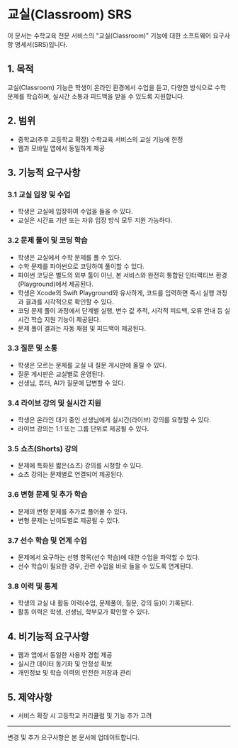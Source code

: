 # 교실(Classroom) SRS

이 문서는 수학교육 전문 서비스의 "교실(Classroom)" 기능에 대한 소프트웨어 요구사항 명세서(SRS)입니다.

## 1. 목적
교실(Classroom) 기능은 학생이 온라인 환경에서 수업을 듣고, 다양한 방식으로 수학 문제를 학습하며, 실시간 소통과 피드백을 받을 수 있도록 지원합니다.

## 2. 범위
- 중학교(추후 고등학교 확장) 수학교육 서비스의 교실 기능에 한정
- 웹과 모바일 앱에서 동일하게 제공

## 3. 기능적 요구사항
### 3.1 교실 입장 및 수업
- 학생은 교실에 입장하여 수업을 들을 수 있다.
- 교실은 시간표 기반 또는 자유 입장 방식 모두 지원 가능하다.

### 3.2 문제 풀이 및 코딩 학습
- 학생은 교실에서 수학 문제를 풀 수 있다.
- 수학 문제를 파이썬으로 코딩하여 풀이할 수 있다.
- 파이썬 코딩은 별도의 외부 툴이 아닌, 본 서비스와 완전히 통합된 인터랙티브 환경(Playground)에서 제공된다.
- 학생은 Xcode의 Swift Playground와 유사하게, 코드를 입력하면 즉시 실행 과정과 결과를 시각적으로 확인할 수 있다.
- 코딩 문제 풀이 과정에서 단계별 실행, 변수 값 추적, 시각적 피드백, 오류 안내 등 실시간 학습 지원 기능이 제공된다.
- 문제 풀이 결과는 자동 채점 및 피드백이 제공된다.

### 3.3 질문 및 소통
- 학생은 모르는 문제를 교실 내 질문 게시판에 올릴 수 있다.
- 질문 게시판은 교실별로 운영된다.
- 선생님, 튜터, AI가 질문에 답변할 수 있다.

### 3.4 라이브 강의 및 실시간 지원
- 학생은 온라인 대기 중인 선생님에게 실시간(라이브) 강의를 요청할 수 있다.
- 라이브 강의는 1:1 또는 그룹 단위로 제공될 수 있다.

### 3.5 쇼츠(Shorts) 강의
- 문제에 특화된 짧은(쇼츠) 강의를 시청할 수 있다.
- 쇼츠 강의는 문제별로 연결되어 제공된다.

### 3.6 변형 문제 및 추가 학습
- 문제의 변형 문제를 추가로 풀어볼 수 있다.
- 변형 문제는 난이도별로 제공될 수 있다.

### 3.7 선수 학습 및 연계 수업
- 문제에서 요구하는 선행 항목(선수 학습)에 대한 수업을 파악할 수 있다.
- 선수 학습이 필요한 경우, 관련 수업을 바로 들을 수 있도록 연계된다.

### 3.8 이력 및 통계
- 학생의 교실 내 활동 이력(수업, 문제풀이, 질문, 강의 등)이 기록된다.
- 활동 이력은 학생, 선생님, 학부모가 확인할 수 있다.

## 4. 비기능적 요구사항
- 웹과 앱에서 동일한 사용자 경험 제공
- 실시간 데이터 동기화 및 안정성 확보
- 개인정보 및 학습 이력의 안전한 저장과 관리

## 5. 제약사항
- 서비스 확장 시 고등학교 커리큘럼 및 기능 추가 고려

---
변경 및 추가 요구사항은 본 문서에 업데이트합니다.
